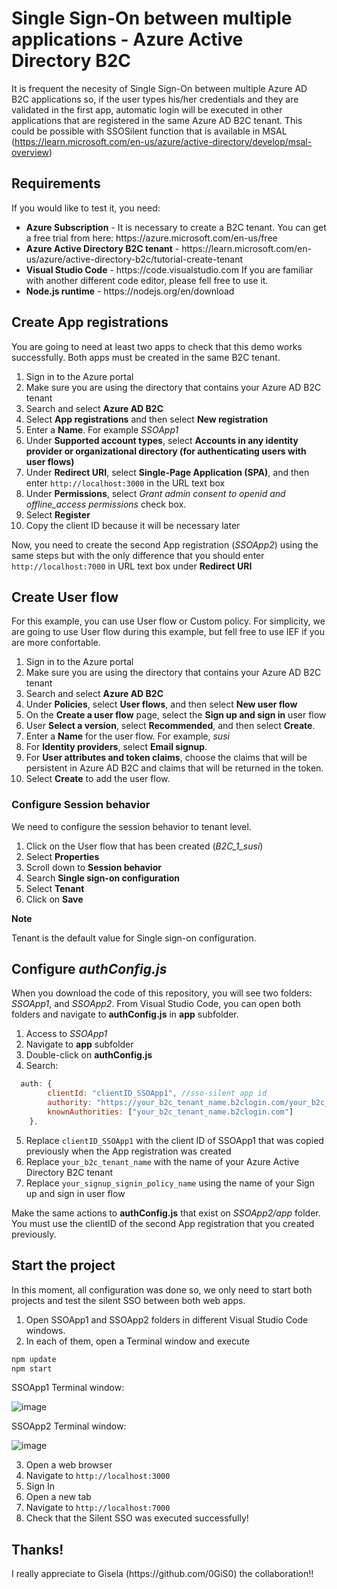 # Single Sign-On between multiple applications - Azure Active Directory B2C

It is frequent the necesity of Single Sign-On between multiple Azure AD B2C applications so, if the user types his/her credentials and they are validated in the first app,  automatic login will be executed in other applications that are registered in the same Azure AD B2C tenant. This could be possible with SSOSilent function that is available in MSAL (https://learn.microsoft.com/en-us/azure/active-directory/develop/msal-overview)

<h2>Requirements</h2>

If you would like to test it, you need:
<ul>
  <li><b>Azure Subscription</b> - It is necessary to create a B2C tenant. You can get a free trial from here: https://azure.microsoft.com/en-us/free
  <li><b>Azure Active Directory B2C tenant</b> - https://learn.microsoft.com/en-us/azure/active-directory-b2c/tutorial-create-tenant
  <li><b>Visual Studio Code</b> - https://code.visualstudio.com If you are familiar with another different code editor, please fell free to use it.
  <li><b>Node.js runtime</b> - https://nodejs.org/en/download
</ul>

<h2>Create App registrations</h2>
You are going to need at least two apps to check that this demo works successfully. Both apps must be created in the same B2C tenant. 

<ol>
  <li>Sign in to the Azure portal</li>
  <li>Make sure you are using the directory that contains your Azure AD B2C tenant</li>
  <li>Search and select <b>Azure AD B2C</b></li>
  <li>Select <b>App registrations</b> and then select <b>New registration</b></li>
  <li>Enter a <b>Name</b>. For example <em>SSOApp1</em></li>
  <li>Under <b>Supported account types</b>, select <b>Accounts in any identity provider or organizational directory (for authenticating users with user flows)</b></li>
  <li>Under <b>Redirect URI</b>, select <b>Single-Page Application (SPA)</b>, and then enter <code>http://localhost:3000</code> in the URL text box</li>
  <li>Under <b>Permissions</b>, select <em>Grant admin consent to openid and offline_access permissions</em> check box.
  <li>Select <b>Register</b></li>
  <li>Copy the client ID because it will be necessary later</li>
</ol>

Now, you need to create the second App registration (<em>SSOApp2</em>) using the same steps but with the only difference that you should enter <code>http://localhost:7000</code> in URL text box under <b>Redirect URI</b>

<h2>Create User flow</h2>
For this example, you can use User flow or Custom policy. For simplicity, we are going to use User flow during this example, but fell free to use IEF if you are more confortable.

<ol>
  <li>Sign in to the Azure portal</li>
  <li>Make sure you are using the directory that contains your Azure AD B2C tenant</li>
  <li>Search and select <b>Azure AD B2C</b></li>
  <li>Under <b>Policies</b>, select <b>User flows</b>, and then select <b>New user flow</b></li>
  <li>On the <b>Create a user flow</b> page, select the <b>Sign up and sign in</b> user flow</li>
  <li>User <b>Select a version</b>, select <b>Recommended</b>, and then select <b>Create</b>.</li>
  <li>Enter a <b>Name</b> for the user flow. For example, <em>susi</em></li>
  <li>For <b>Identity providers</b>, select <b>Email signup</b>.</li>
  <li>For <b>User attributes and token claims</b>, choose the claims that will be persistent in Azure AD B2C and claims that will be returned in the token.</li>
  <li>Select <b>Create</b> to add the user flow.</li>
</ol>

<h3>Configure Session behavior</h3>
We need to configure the session behavior to tenant level.

<ol>
  <li>Click on the User flow that has been created (<em>B2C_1_susi</em>)</li>
  <li>Select <b>Properties</b></li>
  <li>Scroll down to <b>Session behavior</b></li>
  <li>Search <b>Single sign-on configuration</b></li>
  <li>Select <b>Tenant</b></li>
  <li>Click on <b>Save</b></li>
</ol>

<p><b>Note</b></p>
Tenant is the default value for Single sign-on configuration.

<h2>Configure <em>authConfig.js</em></h2>
When you download the code of this repository, you will see two folders: <em>SSOApp1</em>, and <em>SSOApp2</em>. From Visual Studio Code, you can open both folders and navigate to <b>authConfig.js</b> in <b>app</b> subfolder.

<ol>
  <li>Access to <em>SSOApp1</em></li>
  <li>Navigate to <b>app</b> subfolder</li>
  <li>Double-click on <b>authConfig.js</b></li>
  <li>Search:</li>
</ol>

```javascript  
  auth: {
        clientId: "clientID_SSOApp1", //sso-silent app id
        authority: "https://your_b2c_tenant_name.b2clogin.com/your_b2c_tenant_name.onmicrosoft.com/your_signup_signin_policy_name",
        knownAuthorities: ["your_b2c_tenant_name.b2clogin.com"]
    },
```

<ol start="5">
  <li>Replace <code>clientID_SSOApp1</code> with the client ID of SSOApp1 that was copied previously when the App registration was created</li>
  <li>Replace <code>your_b2c_tenant_name</code> with the name of your Azure Active Directory B2C tenant</li>
  <li>Replace <code>your_signup_signin_policy_name</code> using the name of your Sign up and sign in user flow</li>
</ol>

Make the same actions to <b>authConfig.js</b> that exist on <em>SSOApp2/app</em> folder. You must use the clientID of the second App registration that you created previously.

<h2>Start the project</h2>
In this moment, all configuration was done so, we only need to start both projects and test the silent SSO between both web apps.

<ol>
  <li>Open SSOApp1 and SSOApp2 folders in different Visual Studio Code windows.</li>
  <li>In each of them, open a Terminal window and execute</li>
</ol>

```javascript
npm update
npm start
```
SSOApp1 Terminal window:

![image](https://user-images.githubusercontent.com/2305432/227875946-e86e9ecf-c85e-4c4a-bb2e-2856018a61d3.png)

SSOApp2 Terminal window:

![image](https://user-images.githubusercontent.com/2305432/227876052-c426e301-2997-470c-8289-e38031ad8fc1.png)

<ol start="3">
  <li>Open a web browser</li>
  <li>Navigate to <code>http://localhost:3000</code></li>
  <li>Sign In</li>
  <li>Open a new tab</li>
  <li>Navigate to <code>http://localhost:7000</code></li>
  <li>Check that the Silent SSO was executed successfully!</li>
</ol>

<h2>Thanks!</h2>
I really appreciate to Gisela (https://github.com/0GiS0) the collaboration!! 
